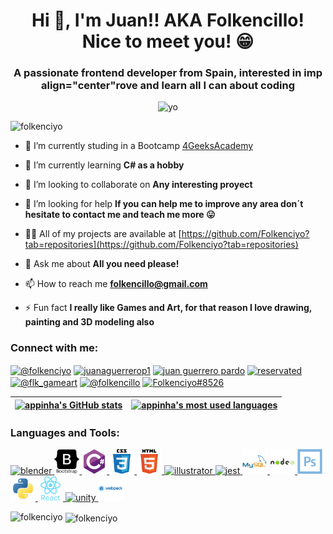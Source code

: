 <h1 align="center">Hi 👋, I'm Juan!! AKA Folkencillo! Nice to meet you! 😁</h1>
<h3 align="center">A passionate frontend developer from Spain, interested in imp align="center"rove and learn all I can about coding</h3>
<p align="center"><img src="https://i.ibb.co/NVF8CSm/yo.jpg" alt="yo" border="0"></p>

<p align="left"> <img src="https://komarev.com/ghpvc/?username=folkenciyo&label=Profile%20views&color=0e75b6&style=flat" alt="folkenciyo" /> </p>

- 🔭 I’m currently studing in a Bootcamp [4GeeksAcademy](https://4geeksacademy.com/es/inicio)

- 🌱 I’m currently learning **C# as a hobby**

- 👯 I’m looking to collaborate on **Any interesting proyect**

- 🤝 I’m looking for help **If you can help me to improve any area don´t hesitate to contact me and teach me more 😛**

- 👨‍💻 All of my projects are available at [https://github.com/Folkenciyo?tab=repositories](https://github.com/Folkenciyo?tab=repositories)

- 💬 Ask me about **All you need please!**

- 📫 How to reach me **folkencillo@gmail.com**

- ⚡ Fun fact **I really like Games and Art, for that reason I love drawing, painting and 3D modeling also**

<h3 align="left">Connect with me:</h3>
<p align="left">
<a href="https://codepen.io/@folkenciyo" target="blank"><img align="center" src="https://raw.githubusercontent.com/rahuldkjain/github-profile-readme-generator/master/src/images/icons/Social/codepen.svg" alt="@folkenciyo" height="30" width="40" /></a>
<a href="https://twitter.com/juanaguerrerop1" target="blank"><img align="center" src="https://raw.githubusercontent.com/rahuldkjain/github-profile-readme-generator/master/src/images/icons/Social/twitter.svg" alt="juanaguerrerop1" height="30" width="40" /></a>
<a href="https://linkedin.com/in/juan guerrero pardo" target="blank"><img align="center" src="https://raw.githubusercontent.com/rahuldkjain/github-profile-readme-generator/master/src/images/icons/Social/linked-in-alt.svg" alt="juan guerrero pardo" height="30" width="40" /></a>
<a href="https://fb.com/reservated" target="blank"><img align="center" src="https://raw.githubusercontent.com/rahuldkjain/github-profile-readme-generator/master/src/images/icons/Social/facebook.svg" alt="reservated" height="30" width="40" /></a>
<a href="https://instagram.com/@flk_gameart" target="blank"><img align="center" src="https://raw.githubusercontent.com/rahuldkjain/github-profile-readme-generator/master/src/images/icons/Social/instagram.svg" alt="@flk_gameart" height="30" width="40" /></a>
<a href="https://www.hackerrank.com/@folkencillo" target="blank"><img align="center" src="https://raw.githubusercontent.com/rahuldkjain/github-profile-readme-generator/master/src/images/icons/Social/hackerrank.svg" alt="@folkencillo" height="30" width="40" /></a>
<a href="https://discord.gg/Folkenciyo#8526" target="blank"><img align="center" src="https://raw.githubusercontent.com/rahuldkjain/github-profile-readme-generator/master/src/images/icons/Social/discord.svg" alt="Folkenciyo#8526" height="30" width="40" /></a>
</p>

| [![appinha's GitHub stats](https://github-readme-stats.vercel.app/api?username=folkencillo&count_private=true&include_all_commits=true&show_icons=true&hide=issues&hide_border=true&theme=jolly)](https://github.com/folkencillo?tab=repositories) | [![appinha's most used languages](https://github-readme-stats.vercel.app/api/top-langs/?username=folkencillo&layout=compact&hide_border=true&theme=jolly)](https://github.com/folkencillo?tab=repositories) |
|:-:|:-:|

<h3 align="left">Languages and Tools:</h3>
<p align="left"> <a href="https://www.blender.org/" target="_blank" rel="noreferrer"> <img src="https://download.blender.org/branding/community/blender_community_badge_white.svg" alt="blender" width="40" height="40"/> </a> <a href="https://getbootstrap.com" target="_blank" rel="noreferrer"> <img src="https://raw.githubusercontent.com/devicons/devicon/master/icons/bootstrap/bootstrap-plain-wordmark.svg" alt="bootstrap" width="40" height="40"/> </a> <a href="https://www.w3schools.com/cs/" target="_blank" rel="noreferrer"> <img src="https://raw.githubusercontent.com/devicons/devicon/master/icons/csharp/csharp-original.svg" alt="csharp" width="40" height="40"/> </a> <a href="https://www.w3schools.com/css/" target="_blank" rel="noreferrer"> <img src="https://raw.githubusercontent.com/devicons/devicon/master/icons/css3/css3-original-wordmark.svg" alt="css3" width="40" height="40"/> </a> <a href="https://www.w3.org/html/" target="_blank" rel="noreferrer"> <img src="https://raw.githubusercontent.com/devicons/devicon/master/icons/html5/html5-original-wordmark.svg" alt="html5" width="40" height="40"/> </a> <a href="https://www.adobe.com/in/products/illustrator.html" target="_blank" rel="noreferrer"> <img src="https://www.vectorlogo.zone/logos/adobe_illustrator/adobe_illustrator-icon.svg" alt="illustrator" width="40" height="40"/> </a> <a href="https://jestjs.io" target="_blank" rel="noreferrer"> <img src="https://www.vectorlogo.zone/logos/jestjsio/jestjsio-icon.svg" alt="jest" width="40" height="40"/> </a> <a href="https://www.mysql.com/" target="_blank" rel="noreferrer"> <img src="https://raw.githubusercontent.com/devicons/devicon/master/icons/mysql/mysql-original-wordmark.svg" alt="mysql" width="40" height="40"/> </a> <a href="https://nodejs.org" target="_blank" rel="noreferrer"> <img src="https://raw.githubusercontent.com/devicons/devicon/master/icons/nodejs/nodejs-original-wordmark.svg" alt="nodejs" width="40" height="40"/> </a> <a href="https://www.photoshop.com/en" target="_blank" rel="noreferrer"> <img src="https://raw.githubusercontent.com/devicons/devicon/master/icons/photoshop/photoshop-line.svg" alt="photoshop" width="40" height="40"/> </a> <a href="https://www.python.org" target="_blank" rel="noreferrer"> <img src="https://raw.githubusercontent.com/devicons/devicon/master/icons/python/python-original.svg" alt="python" width="40" height="40"/> </a> <a href="https://reactjs.org/" target="_blank" rel="noreferrer"> <img src="https://raw.githubusercontent.com/devicons/devicon/master/icons/react/react-original-wordmark.svg" alt="react" width="40" height="40"/> </a> <a href="https://unity.com/" target="_blank" rel="noreferrer"> <img src="https://www.vectorlogo.zone/logos/unity3d/unity3d-icon.svg" alt="unity" width="40" height="40"/> </a> <a href="https://webpack.js.org" target="_blank" rel="noreferrer"> <img src="https://raw.githubusercontent.com/devicons/devicon/d00d0969292a6569d45b06d3f350f463a0107b0d/icons/webpack/webpack-original-wordmark.svg" alt="webpack" width="40" height="40"/> </a> </p>

<p><img align="left" src="https://github-readme-stats.vercel.app/api/top-langs?username=folkenciyo&show_icons=true&locale=en&layout=compact" alt="folkenciyo" /></p>

<p>&nbsp;<img align="center" src="https://github-readme-stats.vercel.app/api?username=folkenciyo&show_icons=true&locale=en" alt="folkenciyo" /></p>
